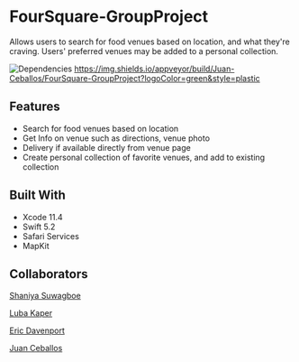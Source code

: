 # FourSquare-GroupProject
Allows users to search for food venues based on location, and what they're craving. Users' preferred venues may be added to a personal collection.

![Dependencies](https://img.shields.io/librariesio/github/Juan-Ceballos/FourSquare-GroupProject?style=plastic) https://img.shields.io/appveyor/build/Juan-Ceballos/FourSquare-GroupProject?logoColor=green&style=plastic

## Features

* Search for food venues based on location
* Get Info on venue such as directions, venue photo
* Delivery if available directly from venue page
* Create personal collection of favorite venues, and add to existing collection

## Built With

* Xcode 11.4
* Swift 5.2
* Safari Services
* MapKit

## Collaborators
[Shaniya Suwagboe](https://github.com/suwagboe)

[Luba Kaper](https://github.com/LubaKaper)

[Eric Davenport](https://github.com/EricDavenport)

[Juan Ceballos](https://github.com/Juan-Ceballos)
